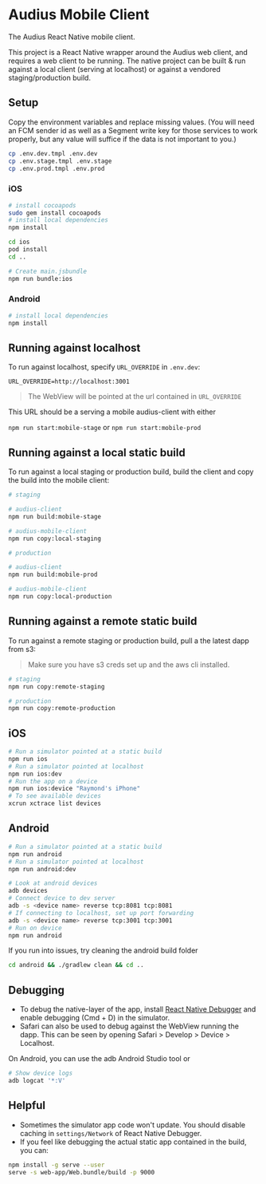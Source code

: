 # Audius Mobile Client

The Audius React Native mobile client.

This project is a React Native wrapper around the Audius web client, and requires a web client to be running.
The native project can be built & run against a local client (serving at localhost) or against a vendored staging/production build.

## Setup

Copy the environment variables and replace missing values. (You will need an FCM sender id as well as a Segment write key for those services to work properly, but any value will suffice if the data is not important to you.)

```bash
cp .env.dev.tmpl .env.dev
cp .env.stage.tmpl .env.stage
cp .env.prod.tmpl .env.prod
```

### iOS

```bash
# install cocoapods
sudo gem install cocoapods
# install local dependencies
npm install

cd ios
pod install
cd ..

# Create main.jsbundle
npm run bundle:ios
```
### Android

```bash
# install local dependencies
npm install
```

## Running against localhost

To run against localhost, specify `URL_OVERRIDE` in `.env.dev`:

```
URL_OVERRIDE=http://localhost:3001
```

> The WebView will be pointed at the url contained in `URL_OVERRIDE`

This URL should be a serving a mobile audius-client with either

`npm run start:mobile-stage` or `npm run start:mobile-prod`

## Running against a local static build

To run against a local staging or production build, build the client and copy the build into the mobile client:

```bash
# staging

# audius-client
npm run build:mobile-stage

# audius-mobile-client
npm run copy:local-staging

# production

# audius-client
npm run build:mobile-prod

# audius-mobile-client
npm run copy:local-production
```

## Running against a remote static build

To run against a remote staging or production build, pull a the latest dapp from s3:

> Make sure you have s3 creds set up and the aws cli installed.

```bash
# staging
npm run copy:remote-staging

# production
npm run copy:remote-production
```

## iOS

```bash
# Run a simulator pointed at a static build
npm run ios
# Run a simulator pointed at localhost
npm run ios:dev
# Run the app on a device
npm run ios:device "Raymond's iPhone"
# To see available devices
xcrun xctrace list devices
```

## Android

```bash
# Run a simulator pointed at a static build
npm run android
# Run a simulator pointed at localhost
npm run android:dev

# Look at android devices
adb devices
# Connect device to dev server
adb -s <device name> reverse tcp:8081 tcp:8081
# If connecting to localhost, set up port forwarding
adb -s <device name> reverse tcp:3001 tcp:3001
# Run on device
npm run android
```

If you run into issues, try cleaning the android build folder

```bash
cd android && ./gradlew clean && cd ..
```

## Debugging

- To debug the native-layer of the app, install [React Native Debugger](https://github.com/jhen0409/react-native-debugger) and enable debugging (Cmd + D) in the simulator.
- Safari can also be used to debug against the WebView running the dapp. This can be seen by opening Safari > Develop > Device > Localhost.

On Android, you can use the adb Android Studio tool or

```bash
# Show device logs
adb logcat '*:V'
```

## Helpful

- Sometimes the simulator app code won't update. You should disable caching in `settings/Network` of React Native Debugger.
- If you feel like debugging the actual static app contained in the build, you can:

```bash
npm install -g serve --user
serve -s web-app/Web.bundle/build -p 9000
```
